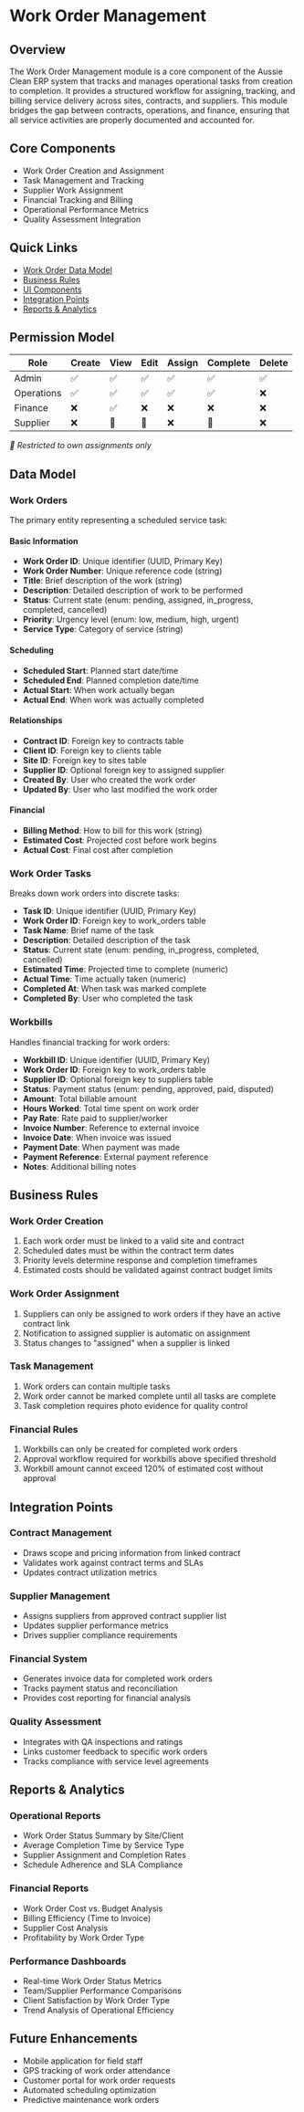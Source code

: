 
# Work Order Management

## Overview
The Work Order Management module is a core component of the Aussie Clean ERP system that tracks and manages operational tasks from creation to completion. It provides a structured workflow for assigning, tracking, and billing service delivery across sites, contracts, and suppliers. This module bridges the gap between contracts, operations, and finance, ensuring that all service activities are properly documented and accounted for.

## Core Components
- Work Order Creation and Assignment
- Task Management and Tracking
- Supplier Work Assignment
- Financial Tracking and Billing
- Operational Performance Metrics
- Quality Assessment Integration

## Quick Links
- [Work Order Data Model](#data-model)
- [Business Rules](#business-rules)
- [UI Components](#ui-components)
- [Integration Points](#integration-points)
- [Reports & Analytics](#reports-analytics)

## Permission Model

| Role | Create | View | Edit | Assign | Complete | Delete |
|------|--------|------|------|--------|----------|--------|
| Admin | ✅ | ✅ | ✅ | ✅ | ✅ | ✅ |
| Operations | ✅ | ✅ | ✅ | ✅ | ✅ | ❌ |
| Finance | ❌ | ✅ | ❌ | ❌ | ❌ | ❌ |
| Supplier | ❌ | 🔹 | 🔹 | ❌ | 🔹 | ❌ |

*🔹 Restricted to own assignments only*

## Data Model

### Work Orders
The primary entity representing a scheduled service task:

#### Basic Information
- **Work Order ID**: Unique identifier (UUID, Primary Key)
- **Work Order Number**: Unique reference code (string)
- **Title**: Brief description of the work (string)
- **Description**: Detailed description of work to be performed
- **Status**: Current state (enum: pending, assigned, in_progress, completed, cancelled)
- **Priority**: Urgency level (enum: low, medium, high, urgent)
- **Service Type**: Category of service (string)

#### Scheduling
- **Scheduled Start**: Planned start date/time
- **Scheduled End**: Planned completion date/time
- **Actual Start**: When work actually began
- **Actual End**: When work was actually completed

#### Relationships
- **Contract ID**: Foreign key to contracts table
- **Client ID**: Foreign key to clients table
- **Site ID**: Foreign key to sites table
- **Supplier ID**: Optional foreign key to assigned supplier
- **Created By**: User who created the work order
- **Updated By**: User who last modified the work order

#### Financial
- **Billing Method**: How to bill for this work (string)
- **Estimated Cost**: Projected cost before work begins
- **Actual Cost**: Final cost after completion

### Work Order Tasks
Breaks down work orders into discrete tasks:

- **Task ID**: Unique identifier (UUID, Primary Key)
- **Work Order ID**: Foreign key to work_orders table
- **Task Name**: Brief name of the task
- **Description**: Detailed description of the task
- **Status**: Current state (enum: pending, in_progress, completed, cancelled)
- **Estimated Time**: Projected time to complete (numeric)
- **Actual Time**: Time actually taken (numeric)
- **Completed At**: When task was marked complete
- **Completed By**: User who completed the task

### Workbills
Handles financial tracking for work orders:

- **Workbill ID**: Unique identifier (UUID, Primary Key)
- **Work Order ID**: Foreign key to work_orders table
- **Supplier ID**: Optional foreign key to suppliers table
- **Status**: Payment status (enum: pending, approved, paid, disputed)
- **Amount**: Total billable amount
- **Hours Worked**: Total time spent on work order
- **Pay Rate**: Rate paid to supplier/worker
- **Invoice Number**: Reference to external invoice
- **Invoice Date**: When invoice was issued
- **Payment Date**: When payment was made
- **Payment Reference**: External payment reference
- **Notes**: Additional billing notes

## Business Rules

### Work Order Creation
1. Each work order must be linked to a valid site and contract
2. Scheduled dates must be within the contract term dates
3. Priority levels determine response and completion timeframes
4. Estimated costs should be validated against contract budget limits

### Work Order Assignment
1. Suppliers can only be assigned to work orders if they have an active contract link
2. Notification to assigned supplier is automatic on assignment
3. Status changes to "assigned" when a supplier is linked

### Task Management
1. Work orders can contain multiple tasks
2. Work order cannot be marked complete until all tasks are complete
3. Task completion requires photo evidence for quality control

### Financial Rules
1. Workbills can only be created for completed work orders
2. Approval workflow required for workbills above specified threshold
3. Workbill amount cannot exceed 120% of estimated cost without approval

## Integration Points

### Contract Management
- Draws scope and pricing information from linked contract
- Validates work against contract terms and SLAs
- Updates contract utilization metrics

### Supplier Management
- Assigns suppliers from approved contract supplier list
- Updates supplier performance metrics
- Drives supplier compliance requirements

### Financial System
- Generates invoice data for completed work orders
- Tracks payment status and reconciliation
- Provides cost reporting for financial analysis

### Quality Assessment
- Integrates with QA inspections and ratings
- Links customer feedback to specific work orders
- Tracks compliance with service level agreements

## Reports & Analytics

### Operational Reports
- Work Order Status Summary by Site/Client
- Average Completion Time by Service Type
- Supplier Assignment and Completion Rates
- Schedule Adherence and SLA Compliance

### Financial Reports
- Work Order Cost vs. Budget Analysis
- Billing Efficiency (Time to Invoice)
- Supplier Cost Analysis
- Profitability by Work Order Type

### Performance Dashboards
- Real-time Work Order Status Metrics
- Team/Supplier Performance Comparisons
- Client Satisfaction by Work Order Type
- Trend Analysis of Operational Efficiency

## Future Enhancements
- Mobile application for field staff
- GPS tracking of work order attendance
- Customer portal for work order requests
- Automated scheduling optimization
- Predictive maintenance work orders
